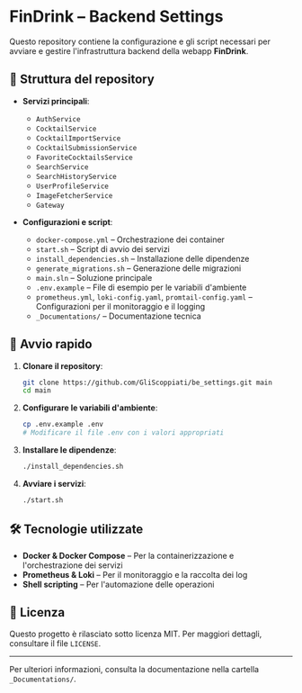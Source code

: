 # FinDrink – Backend Settings

Questo repository contiene la configurazione e gli script necessari per avviare e gestire l'infrastruttura backend della webapp **FinDrink**.

## 📁 Struttura del repository

- **Servizi principali**:
  - `AuthService`
  - `CocktailService`
  - `CocktailImportService`
  - `CocktailSubmissionService`
  - `FavoriteCocktailsService`
  - `SearchService`
  - `SearchHistoryService`
  - `UserProfileService`
  - `ImageFetcherService`
  - `Gateway`

- **Configurazioni e script**:
  - `docker-compose.yml` – Orchestrazione dei container
  - `start.sh` – Script di avvio dei servizi
  - `install_dependencies.sh` – Installazione delle dipendenze
  - `generate_migrations.sh` – Generazione delle migrazioni
  - `main.sln` – Soluzione principale
  - `.env.example` – File di esempio per le variabili d'ambiente
  - `prometheus.yml`, `loki-config.yaml`, `promtail-config.yaml` – Configurazioni per il monitoraggio e il logging
  - `_Documentations/` – Documentazione tecnica

## 🚀 Avvio rapido

1. **Clonare il repository**:

   ```bash
   git clone https://github.com/GliScoppiati/be_settings.git main
   cd main
   ```

2. **Configurare le variabili d'ambiente**:

   ```bash
   cp .env.example .env
   # Modificare il file .env con i valori appropriati
   ```

3. **Installare le dipendenze**: 

   ```bash
   ./install_dependencies.sh
   ```

4. **Avviare i servizi**:

   ```bash
   ./start.sh
   ```

## 🛠️ Tecnologie utilizzate

- **Docker & Docker Compose** – Per la containerizzazione e l'orchestrazione dei servizi
- **Prometheus & Loki** – Per il monitoraggio e la raccolta dei log
- **Shell scripting** – Per l'automazione delle operazioni

## 📄 Licenza

Questo progetto è rilasciato sotto licenza MIT. Per maggiori dettagli, consultare il file `LICENSE`.

---

Per ulteriori informazioni, consulta la documentazione nella cartella `_Documentations/`.
